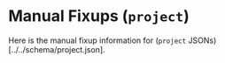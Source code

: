 # Manual Fixups (`project`)

Here is the manual fixup information for (`project` JSONs)[../../schema/project.json].

